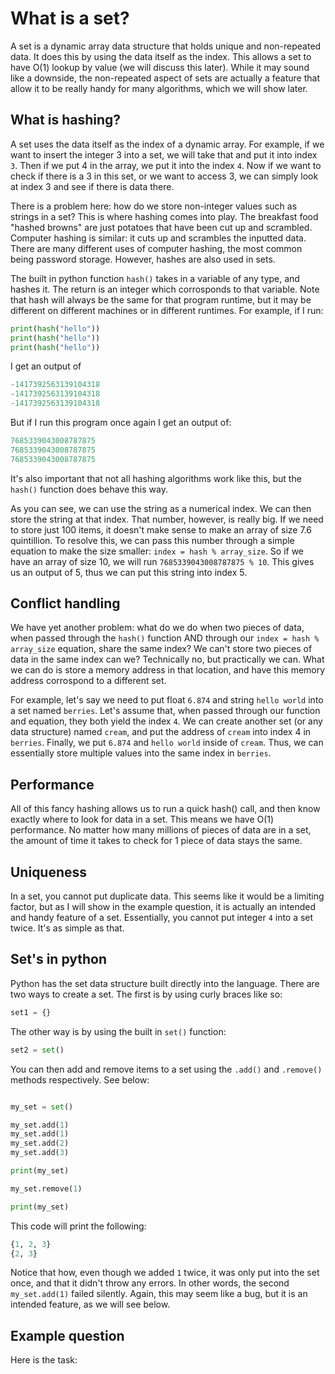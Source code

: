 # What is a set?

A set is a dynamic array data structure that holds unique and non-repeated data. It does this by using the data itself as the index. This allows a set to have O(1) lookup by value (we will discuss this later). While it may sound like a downside, the non-repeated aspect of sets are actually a feature that allow it to be really handy for many algorithms, which we will show later. 

## What is hashing?

A set uses the data itself as the index of a dynamic array. For example, if we want to insert the integer 3 into a set, we will take that and put it into index `3`. Then if we put 4 in the array, we put it into the index `4`. Now if we want to check if there is a 3 in this set, or we want to access 3, we can simply look at index 3 and see if there is data there.

There is a problem here: how do we store non-integer values such as strings in a set? This is where hashing comes into play. The breakfast food "hashed browns" are just potatoes that have been cut up and scrambled. Computer hashing is similar: it cuts up and scrambles the inputted data. There are many different uses of computer hashing, the most common being password storage. However, hashes are also used in sets.

The built in python function `hash()` takes in a variable of any type, and hashes it. The return is an integer which corrosponds to that variable. Note that hash will always be the same for that program runtime, but it may be different on different machines or in different runtimes.  For example, if I run:

```python
print(hash("hello"))
print(hash("hello"))
print(hash("hello"))
``` 
I get an output of 
```python
-1417392563139104318
-1417392563139104318
-1417392563139104318
```

But if I run this program once again I get an output of:
```python
7685339043008787875
7685339043008787875
7685339043008787875
```

It's also important that not all hashing algorithms work like this, but the `hash()` function does behave this way. 

As you can see, we can use the string as a numerical index. We can then store the string at that index. That number, however, is really big. If we need to store just 100 items, it doesn't make sense to make an array of size  7.6 quintillion. To resolve this, we can pass this number through a simple equation to make the size smaller: `index = hash % array_size`. So if we have an array of size 10, we will run `7685339043008787875 % 10`. This gives us an output of 5, thus we can put this string into index 5.

## Conflict handling

We have yet another problem: what do we do when two pieces of data, when passed through the `hash()` function AND through our `index = hash % array_size` equation, share the same index? We can't store two pieces of data in the same index can we? Technically no, but practically we can. What we can do is store a memory address in that location, and have this memory address corrospond to a different set. 

For example, let's say we need to put float `6.874` and string `hello world` into a set named `berries`. Let's assume that, when passed through our function and equation, they both yield the index `4`. We can create another set (or any data structure) named `cream`, and put the address of `cream` into index 4 in `berries`. Finally, we put `6.874` and `hello world` inside of `cream`. Thus, we can essentially store multiple values into the same index in `berries`.


## Performance

All of this fancy hashing allows us to run a quick hash() call, and then know exactly where to look for data in a set. This means we have O(1) performance. No matter how many millions of pieces of data are in a set, the amount of time it takes to check for 1 piece of data stays the same.

## Uniqueness

In a set, you cannot put duplicate data. This seems like it would be a limiting factor, but as I will show in the example question, it is actually an intended and handy feature of a set. Essentially, you cannot put integer `4` into a set twice. It's as simple as that. 

## Set's in python

Python has the set data structure built directly into the language. There are two ways to create a set. The first is by using curly braces like so:

```python
set1 = {}

```

The other way is by using the built in `set()` function:

```python
set2 = set()
```

You can then add and remove items to a set using the `.add()` and `.remove()` methods respectively. See below:

```python

my_set = set()

my_set.add(1)
my_set.add(1)
my_set.add(2)
my_set.add(3)

print(my_set)

my_set.remove(1)

print(my_set)

```

This code will print the following: 
```python
{1, 2, 3}
{2, 3}
```
Notice that how, even though we added `1` twice, it was only put into the set once, and that it didn't throw any errors. In other words, the second `my_set.add(1)` failed silently. Again, this may seem like a bug, but it is an intended feature, as we will see below.

## Example question

Here is the task:  